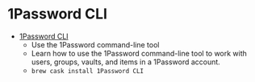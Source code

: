 # 1Password CLI
- [1Password CLI](https://support.1password.com/command-line/)
  -  Use the 1Password command-line tool
  - Learn how to use the 1Password command-line tool to work with users, groups, vaults, and items in a 1Password account.
  - `brew cask install 1Password CLI`
